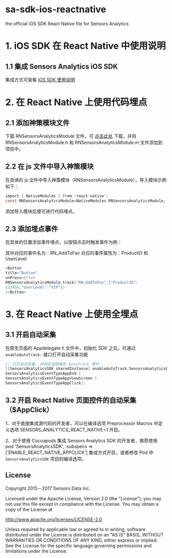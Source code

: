 # sa-sdk-ios-reactnative
the official iOS SDK React Native file for Sensors Analytics

# 1. iOS SDK 在 React Native 中使用说明

## 1.1 集成 Sensors Analytics iOS SDK

集成方式可查看 [iOS SDK 使用说明](https://www.sensorsdata.cn/manual/ios_sdk.html)

# 2. 在 React Native 上使用代码埋点

## 2.1 添加神策模块文件

下载 RNSensorsAnalyticsModule 文件，可 [点击此处](https://github.com/sensorsdata/sa-sdk-ios-reactnative) 下载，并将 RNSensorsAnalyticsModule.h 和 RNSensorsAnalyticsModule.m 文件添加到项目中。

## 2.2 在 js 文件中导入神策模块

在具体的 js 文件中导入神策模块（RNSensorsAnalyticsModule），导入模块示例如下：

```objectivec
import { NativeModules } from 'react-native';
const RNSensorsAnalyticsModule=NativeModules.RNSensorsAnalyticsModule;
```

添加导入模块后便可进行代码埋点。

## 2.3 添加埋点事件

在具体的位置添加事件埋点，以按钮点击时触发事件为例：

其中对应的事件名为：RN_AddToFav 对应的事件属性为：ProductID 和 UserLevel

```objectivec
<Button
title="Button"
onPress={()=>
RNSensorsAnalyticsModule.track("RN_AddToFav",{"ProductID":
123456,"UserLevel":"VIP"})
</Button>
```

# 3. 在 React Native 上使用全埋点

## 3.1 开启自动采集

在原生页面的 Appdelegate.h 文件中，初始化 SDK 之后，可通过 `enableAutoTrack:` 接口打开自动采集功能

```objectivec
// 打开自动采集, 并指定追踪哪些 AutoTrack 事件
[[SensorsAnalyticsSDK sharedInstance] enableAutoTrack:SensorsAnalyticsEventTypeAppStart |
SensorsAnalyticsEventTypeAppEnd |
SensorsAnalyticsEventTypeAppViewScreen |
SensorsAnalyticsEventTypeAppClick];
```

## 3.2 开启 React Native 页面控件的自动采集（$AppClick）

1、对于直接集成源代码的开发者，可以在编译选项 Preprocessor Macros 中定义选项 SENSORS_ANALYTICS_REACT_NATIVE=1 开启。

2、对于使用 Cocoapods 集成 Sensors Analytics SDK 的开发者，推荐使用 pod 'SensorsAnalyticsSDK', :subspecs => ['ENABLE_REACT_NATIVE_APPCLICK'] 集成方式开启，或者修改 Pod 中 `SensorsAnalyticsSDK` 项目的编译选项。

## License

Copyright 2015－2017 Sensors Data Inc.

Licensed under the Apache License, Version 2.0 (the "License");
you may not use this file except in compliance with the License.
You may obtain a copy of the License at

http://www.apache.org/licenses/LICENSE-2.0

Unless required by applicable law or agreed to in writing, software
distributed under the License is distributed on an "AS IS" BASIS,
WITHOUT WARRANTIES OR CONDITIONS OF ANY KIND, either express or implied.
See the License for the specific language governing permissions and
limitations under the License.
